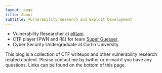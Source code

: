 ```yaml
---
layout: page
title: About
subtitle: Vulnerability Research and Exploit Development
---
```


* Vulnerability Researcher at [elttam](https://www.elttam.com/#team).
* CTF player (PWN and RE) for team [Super Guesser](https://ctftime.org/team/130817).
* Cyber Security Undergraduate at Curtin University.

This blog is a collection of CTF writeups and other vulnerability research related content. Please contact me by twitter or e-mail if you have any questions. Links can be found on the bottom of this page.
